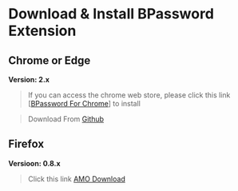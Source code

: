 # Download & Install BPassword Extension

## Chrome or Edge

**Version: 2.x**

> If you can access the chrome web store, please click this link [[BPassword For Chrome](https://chrome.google.com/webstore/detail/bpassword/bacldcokcfmemiljlckpeokehiloamcj)] to install

> Download From [Github](https://github.com/lanui/BPassword/releases/download/v2.0.0/BPassword-2.0.0.crx)

## Firefox

**Versioon: 0.8.x**

> Click this link [AMO Download](https://addons.mozilla.org/cn-ZH/firefox/addon/bpassword/)
